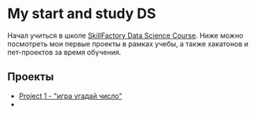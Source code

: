 # My start and study DS
Начал учиться в школе [SkillFactory Data Science Course](https://skillfactory.ru/data-scientist-pro).
Ниже можно посмотреть мои первые проекты в рамках учебы, а также хакатонов и пет-проектов за время обучения.

## Проекты
* [Project 1 - "игра угадай число"]()
* 

